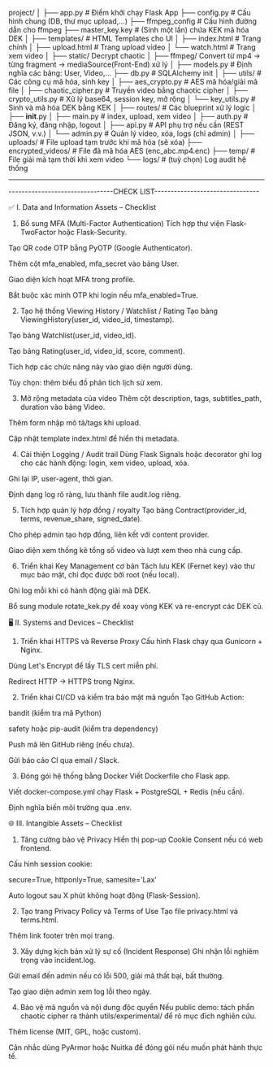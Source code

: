 project/
│
├── app.py                       # Điểm khởi chạy Flask App
├── config.py                    # Cấu hình chung (DB, thư mục upload,...)
├── ffmpeg_config                # Cấu hình đường dẫn cho ffmpeg
├── master_key.key               # (Sinh một lần) chứa KEK mã hóa DEK
│
├── templates/                   # HTML Templates cho UI
│   ├── index.html               # Trang chính
│   ├── upload.html              # Trang upload video
│   └── watch.html               # Trang xem video
│
├── static/                      Decrypt chaotic
│
├── ffmpeg/                      Convert từ mp4 -> từng fragment -> mediaSource(Front-End) xử lý
│
├── models.py                   # Định nghĩa các bảng: User, Video,...
├── db.py                        # SQLAlchemy init
│
├── utils/                       # Các công cụ mã hóa, sinh key
│   ├── aes_crypto.py            # AES mã hóa/giải mã file
│   ├── chaotic_cipher.py        # Truyền video bằng chaotic cipher
│   ├── crypto_utils.py          # Xử lý base64, session key, mở rộng
│   └── key_utils.py             # Sinh và mã hóa DEK bằng KEK
│
├── routes/                      # Các blueprint xử lý logic
│   ├── __init__.py
│   ├── main.py                  # index, upload, xem video
│   ├── auth.py                  # Đăng ký, đăng nhập, logout
│   ├── api.py                   # API phụ trợ nếu cần (REST JSON, v.v.)
│   └── admin.py                 # Quản lý video, xóa, logs (chỉ admin)
│
├── uploads/                     # File upload tạm trước khi mã hóa (sẽ xóa)
├── encrypted_videos/           # File đã mã hóa AES (enc_abc.mp4.enc)
├── temp/                        # File giải mã tạm thời khi xem video
└── logs/                        # (tuỳ chọn) Log audit hệ thống

--------------------------------------------------------------------------
--------------------------------CHECK LIST--------------------------------

✅ I. Data and Information Assets – Checklist
1. Bổ sung MFA (Multi-Factor Authentication)
 Tích hợp thư viện Flask-TwoFactor hoặc Flask-Security.

 Tạo QR code OTP bằng PyOTP (Google Authenticator).

 Thêm cột mfa_enabled, mfa_secret vào bảng User.

 Giao diện kích hoạt MFA trong profile.

 Bắt buộc xác minh OTP khi login nếu mfa_enabled=True.

2. Tạo hệ thống Viewing History / Watchlist / Rating
 Tạo bảng ViewingHistory(user_id, video_id, timestamp).

 Tạo bảng Watchlist(user_id, video_id).

 Tạo bảng Rating(user_id, video_id, score, comment).

 Tích hợp các chức năng này vào giao diện người dùng.

 Tùy chọn: thêm biểu đồ phân tích lịch sử xem.

3. Mở rộng metadata của video
 Thêm cột description, tags, subtitles_path, duration vào bảng Video.

 Thêm form nhập mô tả/tags khi upload.

 Cập nhật template index.html để hiển thị metadata.

4. Cải thiện Logging / Audit trail
 Dùng Flask Signals hoặc decorator ghi log cho các hành động: login, xem video, upload, xóa.

 Ghi lại IP, user-agent, thời gian.

 Định dạng log rõ ràng, lưu thành file audit.log riêng.

5. Tích hợp quản lý hợp đồng / royalty
 Tạo bảng Contract(provider_id, terms, revenue_share, signed_date).

 Cho phép admin tạo hợp đồng, liên kết với content provider.

 Giao diện xem thống kê tổng số video và lượt xem theo nhà cung cấp.

6. Triển khai Key Management cơ bản
 Tách lưu KEK (Fernet key) vào thư mục bảo mật, chỉ đọc được bởi root (nếu local).

 Ghi log mỗi khi có hành động giải mã DEK.

 Bổ sung module rotate_kek.py để xoay vòng KEK và re-encrypt các DEK cũ.

🖥️ II. Systems and Devices – Checklist
1. Triển khai HTTPS và Reverse Proxy
 Cấu hình Flask chạy qua Gunicorn + Nginx.

 Dùng Let's Encrypt để lấy TLS cert miễn phí.

 Redirect HTTP → HTTPS trong Nginx.

2. Triển khai CI/CD và kiểm tra bảo mật mã nguồn
 Tạo GitHub Action:

bandit (kiểm tra mã Python)

safety hoặc pip-audit (kiểm tra dependency)

 Push mã lên GitHub riêng (nếu chưa).

 Gửi báo cáo CI qua email / Slack.

3. Đóng gói hệ thống bằng Docker
 Viết Dockerfile cho Flask app.

 Viết docker-compose.yml chạy Flask + PostgreSQL + Redis (nếu cần).

 Định nghĩa biến môi trường qua .env.

🌐 III. Intangible Assets – Checklist
1. Tăng cường bảo vệ Privacy
 Hiển thị pop-up Cookie Consent nếu có web frontend.

 Cấu hình session cookie:

secure=True, httponly=True, samesite='Lax'

 Auto logout sau X phút không hoạt động (Flask-Session).

2. Tạo trang Privacy Policy và Terms of Use
 Tạo file privacy.html và terms.html.

 Thêm link footer trên mọi trang.

3. Xây dựng kịch bản xử lý sự cố (Incident Response)
 Ghi nhận lỗi nghiêm trọng vào incident.log.

 Gửi email đến admin nếu có lỗi 500, giải mã thất bại, bất thường.

 Tạo giao diện admin xem log lỗi theo ngày.

4. Bảo vệ mã nguồn và nội dung độc quyền
 Nếu public demo: tách phần chaotic cipher ra thành utils/experimental/ để rõ mục đích nghiên cứu.

 Thêm license (MIT, GPL, hoặc custom).

 Cân nhắc dùng PyArmor hoặc Nuitka để đóng gói nếu muốn phát hành thực tế.
